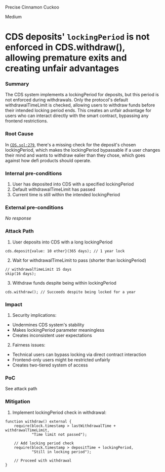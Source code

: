 Precise Cinnamon Cuckoo

Medium

# CDS deposits' `lockingPeriod` is not enforced in CDS.withdraw(), allowing premature exits and creating unfair advantages

### Summary

The CDS system implements a lockingPeriod for deposits, but this period is not enforced during withdrawals. Only the protocol's default withdrawalTimeLimit is checked, allowing users to withdraw funds before their intended locking period ends. This creates an unfair advantage for users who can interact directly with the smart contract, bypassing any frontend restrictions.

### Root Cause

In [`CDS.sol:279`](https://github.com/sherlock-audit/2024-11-autonomint/blob/main/Blockchain/Blockchian/contracts/Core_logic/CDS.sol#L279-L433), there's a missing check for the deposit's chosen lockingPeriod, which makes the lockingPeriod bypassable if a user changes their mind and wants to withdraw ealier than they chose, which goes against how defi products should operate.

### Internal pre-conditions

1. User has deposited into CDS with a specified lockingPeriod
2. Default withdrawalTimeLimit has passed
3. Current time is still within the intended lockingPeriod

### External pre-conditions

_No response_

### Attack Path

1. User deposits into CDS with a long lockingPeriod

```solidity
cds.deposit{value: 10 ether}(365 days); // 1 year lock
```

2. Wait for withdrawalTimeLimit to pass (shorter than lockingPeriod)
```solidity
// withdrawalTimeLimit 15 days
skip(16 days);
```

3. Withdraw funds despite being within lockingPeriod
```solidity
cds.withdraw(); // Succeeds despite being locked for a year
```


### Impact

1. Security implications:
  - Undermines CDS system's stability
  - Makes lockingPeriod parameter meaningless
  - Creates inconsistent user expectations
2. Fairness issues:
  - Technical users can bypass locking via direct contract interaction
  - Frontend-only users might be restricted unfairly
  - Creates two-tiered system of access

### PoC

See attack path

### Mitigation

1. Implement lockingPeriod check in withdrawal:

```solidity
function withdraw() external {
    require(block.timestamp > lastWithdrawalTime + withdrawalTimeLimit, 
            "Time limit not passed");
    
    // Add locking period check
    require(block.timestamp > depositTime + lockingPeriod, 
            "Still in locking period");
            
    // Proceed with withdrawal
}
```